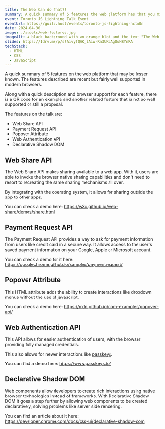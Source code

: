 ```yaml
---
title: The Web Can do That?!
summary: A quick summary of 5 features the web platform has that you might not know about.
event: Toronto JS Lightning Talk Event
eventUrl: https://guild.host/events/toronto-js-lightning-hctn0n
date: 2024-04-30
image: ./assets/web-features.jpg
imageAlt: A black background with an orange blob and the text "The Web Can do That?!" in beige.
slides: https://1drv.ms/p/s!AivyfQGK_lAiw-Rn3UKdAgOuH8YnRA
techStack:
  - HTML
  - CSS
  - JavaScript
---
```

A quick summary of 5 features on the web platform that may be lesser known. The features described are recent but fairly well supported in modern browsers.

Along with a quick description and browser support for each feature, there is a QR code for an example and another related feature that is not so well supported or still a proposal.

The features on the talk are:

- Web Share API
- Payment Request API
- Popover Attribute
- Web Authentication API
- Declarative Shadow DOM

## Web Share API

The Web Share API makes sharing available to a web app. With it, users are able to invoke the browser native sharing capabilities and don't need to resort to recreating the same sharing mechanisms all over.

By integrating with the operating system, it allows for sharing outside the app to other apps.

You can check a demo here: https://w3c.github.io/web-share/demos/share.html

## Payment Request API

The Payment Request API provides a way to ask for payment information from users like credit card in a secure way. It allows access to the user's saved payment information on your Google, Apple or Microsoft account.

You can check a demo for it here: https://googlechrome.github.io/samples/paymentrequest/

## Popover Attribute

This HTML attribute adds the ability to create interactions like dropdown menus without the use of javascript.

You can check a demo here: https://mdn.github.io/dom-examples/popover-api/

## Web Authentication API

This API allows for easier authentication of users, with the browser providing fully managed credentials.

This also allows for newer interactions like [passkeys](https://www.future.1password.com/passkeys/).

You can find a demo here: https://www.passkeys.io/

## Declarative Shadow DOM

Web components allow developers to create rich interactions using native browser technologies instead of frameworks. With Declarative Shadow DOM it goes a step further by allowing web components to be created declaratively, solving problems like server side rendering.

You can find an article about it here: https://developer.chrome.com/docs/css-ui/declarative-shadow-dom